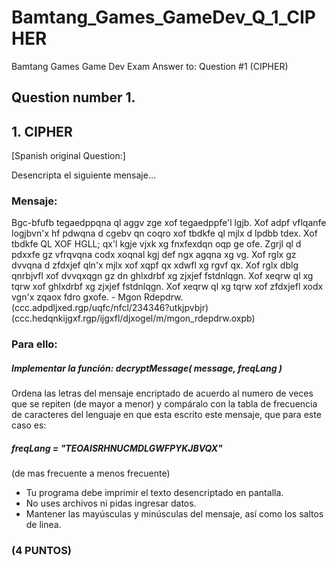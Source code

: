 # Bamtang_Games_GameDev_Q_1_CIPHER
Bamtang Games Game Dev Exam Answer to: Question #1 (CIPHER)

## Question number 1.
## 1. CIPHER

[Spanish original Question:]

Desencripta el siguiente mensaje...

### Mensaje:


Bgc-bfufb tegaedppqna ql aggv zge xof tegaedppfe'l lgjb.
Xof adpf vflqanfe logjbvn'x hf pdwqna d cgebv qn coqro xof
tbdkfe ql mjlx d lpdbb tdex. Xof tbdkfe QL XOF HGLL; qx'l
kgje vjxk xg fnxfexdqn oqp ge ofe.
Zgrjl ql d pdxxfe gz vfrqvqna codx xoqnal kgj def ngx agqna
xg vg.
Xof rglx gz dvvqna d zfdxjef qln'x mjlx xof xqpf qx xdwfl
xg rgvf qx. Xof rglx dblg qnrbjvfl xof dvvqxqgn gz dn
ghlxdrbf xg zjxjef fstdnlqgn. Xof xeqrw ql xg tqrw xof
ghlxdrbf xg zjxjef fstdnlqgn. Xof xeqrw ql xg tqrw xof
zfdxjefl xodx vgn'x zqaox fdro gxofe. - Mgon Rdepdrw.
(ccc.adpdljxed.rgp/uqfc/nfcl/234346?utkjpvbjr)
(ccc.hedqnkijgxf.rgp/ijgxfl/djxogel/m/mgon_rdepdrw.oxpb)

### Para ello:

##### Implementar la función: decryptMessage( message, freqLang )

Ordena las letras del mensaje encriptado de acuerdo al numero de veces que se repiten (de mayor a menor) y compáralo con la tabla de frecuencia de caracteres del lenguaje en que esta escrito este mensaje, que para este caso es:

##### freqLang = "TEOAISRHNUCMDLGWFPYKJBVQX" 
(de mas frecuente a menos
frecuente)

* Tu programa debe imprimir el texto desencriptado en pantalla.
* No uses archivos ni pidas ingresar datos.
* Mantener las mayúsculas y minúsculas del mensaje, así como los saltos de linea.

### (4 PUNTOS)
